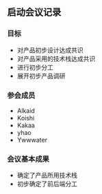 ## 启动会议记录

### 目标

- 对产品初步设计达成共识
- 对产品采用的技术栈达成共识
- 进行初步分工
- 展开初步产品调研

### 参会成员

- Alkaid
- Koishi
- Kakaa
- yhao
- Ywwwater

### 会议基本成果

- 确定了产品所用技术栈
- 初步确定了前后端分工
